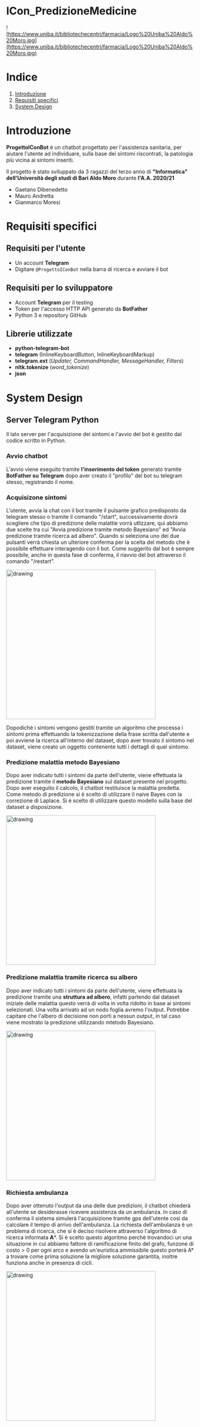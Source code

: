 # ICon_PredizioneMedicine

![https://www.uniba.it/bibliotechecentri/farmacia/Logo%20Uniba%20Aldo%20Moro.jpg](https://www.uniba.it/bibliotechecentri/farmacia/Logo%20Uniba%20Aldo%20Moro.jpg)

# Indice
1. [Introduzione](#Introduzione)
2. [Requisiti specifici](#Requisiti-specifici)
3. [System Design](#System-Design)

# Introduzione

**ProgettoIConBot** è un chatbot progettato per l'assistenza sanitaria, per aiutare l'utente ad individuare, sulla base dei sintomi riscontrati, la patologia più vicina ai sintomi inseriti.

Il progetto è stato sviluppato da 3 ragazzi del terzo anno di **"Informatica" dell'Università degli studi di Bari Aldo Moro** durante **l'A.A. 2020/21**

- Gaetano Dibenedetto
- Mauro Andretta
- Gianmarco Moresi

# Requisiti specifici

## Requisiti per l'utente

- Un account **Telegram**
- Digitare `@ProgettoIConBot` nella barra di ricerca e avviare il bot

## Requisiti per lo sviluppatore

- Account **Telegram** per il testing
- Token per l'accesso HTTP API generato da **BotFather**
- Python 3 e repository GitHub

## Librerie utilizzate

- **python-telegram-bot**
- **telegram** (InlineKeyboardButton, InlineKeyboardMarkup)
- **telegram.ext** (*Updater, CommandHandler, MessageHandler, Filters*)
- **nltk.tokenize** (*word_tokenize*)
- **json**

# System Design

## Server Telegram Python

Il lato server per l'acquisizione dei sintomi e l'avvio del bot è gestito dal codice scritto in Python.

### Avvio chatbot

L'avvio viene eseguito tramite **l'inserimento del token** generato tramite **BotFather su Telegram** dopo aver creato il "profilo" del bot su telegram stesso, registrando il nome.

### Acquisizone sintomi

L'utente, avvia la chat con il bot tramite il pulsante grafico predisposto da telegram stesso o tramite il comando "/start", successivamente dovrà scegliere che tipo di predizione delle malattie vorrà utlizzare, qui abbiamo due scelte tra cui "Avvia predizione tramite metodo Bayesiano" ed "Avvia predizione tramite ricerca ad albero". Quando si seleziona uno dei due pulsanti verrà chiesta un ulteriore conferma per la scelta del metodo che è possibile effettuare interagendo con il bot. Come suggerito dal bot è sempre possibile, anche in questa fase di conferma, il riavvio del bot attraverso il comando "/restart".

<img src="documentazioneMedia/scelta.PNG" alt="drawing" width="400"/>

Dopodichè i sintomi vengono gestiti tramite un algoritmo che processa i sintomi prima effettuando la tokenizzazione della frase scritta dall'utente e poi avviene la ricerca all'interno del dataset, dopo aver trovato il sintomo nel dataset, viene creato un oggetto contenente tutti i dettagli di quel sintomo.

### Predizione malattia metodo Bayesiano

Dopo aver indicato tutti i sintomi da parte dell'utente, viene effettuata la predizione tramite il **metodo Bayesiano** sul dataset presente nel progetto. Dopo aver eseguito il calcolo, il chatbot restituisce la malattia predetta. Come metodo di predizione si è scelto di utilizzare il naive Bayes con la correzione di Laplace. Si è scelto di utilizzare questo modello sulla base del dataset a disposizione.

<img src="documentazioneMedia/finePredizioneBayes.PNG" alt="drawing" width="400"/>

### Predizione malattia tramite ricerca su albero

Dopo aver indicato tutti i sintomi da parte dell'utente, viene effettuata la predizione tramite una **struttura ad albero**, infatti partendo dal dataset iniziale delle malattia questo verrà di volta in volta ridotto in base ai sintomi selezionati. Una volta arrivato ad un nodo foglia avremo l'output. Potrebbe capitare che l'albero di decisione non porti a nessun output, in tal caso viene mostrato la predizione utilizzando mtetodo Bayesiano.

<img src="documentazioneMedia/finePredizioneAlbero.PNG" alt="drawing" width="400"/>

### Richiesta ambulanza

Dopo aver ottenuto l'output da una delle due predizioni, il chatbot chiederà all'utente se desiderasse ricevere assistenza da un ambulanza. In caso di conferma il sistema simulerà l'acquisizione tramite gps dell'utente così da calcolare il tempo di arrivo dell'ambulanza. La richiesta dell'ambulanza è un problema di ricerca, che si è deciso risolvere attraverso l'algoritmo di ricerca informata **A***.  Si è scelto questo algoritmo perchè trovandoci un una situazione in cui abbiamo fattore di ramificazione finito del grafo, funzone di costo > 0 per ogni arco e avendo un'euristica ammissibile questo porterà A* a trovare come prima soluzione la migliore soluzione garantita, inoltre funziona anche in presenza di cicli.

<img src="documentazioneMedia/Ambulanza.PNG" alt="drawing" width="400"/>

